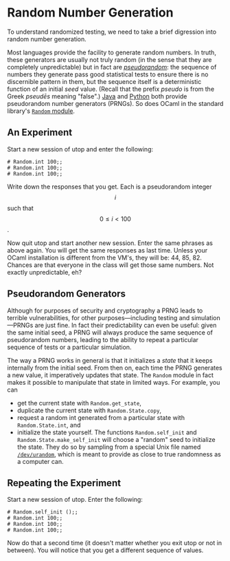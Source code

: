 # Random Number Generation

To understand randomized testing, we need to take a brief digression
into random number generation.

Most languages provide the facility to generate random numbers.  In
truth, these generators are usually not truly random (in the sense that
they are completely unpredictable) but in fact are
[*pseudorandom*][prng]:  the sequence of numbers they generate pass good
statistical tests to ensure there is no discernible pattern in them, but the
sequence itself is a deterministic function of an initial *seed* value. 
(Recall that the prefix *pseudo* is from the Greek *pseud&emacr;s* meaning "false".)
[Java][java-random] and [Python][python-random] both provide
pseudorandom number generators (PRNGs). So does OCaml in the standard library's
[`Random` module][random]. 

[prng]: https://en.wikipedia.org/wiki/Pseudorandom_number_generator
[java-random]: https://docs.oracle.com/javase/8/docs/api/java/util/Random.html
[python-random]: https://docs.python.org/3/library/random.html
[random]: http://ocaml.org/api/Random.html

## An Experiment

Start a new session of utop and enter the following:
```
# Random.int 100;;
# Random.int 100;;
# Random.int 100;;
```
Write down the responses that you get.  Each is a pseudorandom integer $$i$$ such that
$$0 \leq i \lt 100$$.

Now quit utop and start another new session.  Enter the same phrases as above again.
You will get the same responses as last time.  Unless your OCaml installation is
different from the VM's, they will be:  44, 85, 82.  Chances are that everyone in
the class will get those same numbers.  Not exactly unpredictable, eh?

## Pseudorandom Generators

Although for purposes of security and cryptography a PRNG leads to terrible vulnerabilities,
for other purposes&mdash;including testing and simulation&mdash;PRNGs are just fine.
In fact their predictability can even be useful:  given the same initial seed, a PRNG
will always produce the same sequence of pseudorandom numbers, leading to the ability
to repeat a particular sequence of tests or a particular simulation.  

The way a PRNG works in general is that it initializes a *state* that it keeps internally
from the initial seed.  From then on, each time the PRNG generates a new value, it
imperatively updates that state.  The `Random` module in fact makes it possible to 
manipulate that state in limited ways.  For example, you can

* get the current state with `Random.get_state`, 
* duplicate the current state with `Random.State.copy`,
* request a random int generated from a particular state with
  `Random.State.int`, and
* initialize the state yourself.  The functions `Random.self_init` and
  `Random.State.make_self_init` will choose a "random" seed to initialize
  the state.  They do so by sampling from a special Unix file named
  [`/dev/urandom`][urandom], which is meant to provide as close to true
  randomness as a computer can.

[urandom]: https://en.wikipedia.org/wiki//dev/random

## Repeating the Experiment 

Start a new session of utop.  Enter the following:
```
# Random.self_init ();;
# Random.int 100;;
# Random.int 100;;
# Random.int 100;;
```

Now do that a second time (it doesn't matter whether you exit utop
or not in between).  You will notice that you get a different 
sequence of values.

